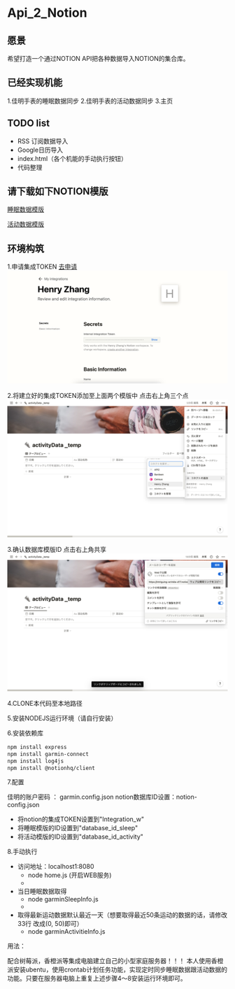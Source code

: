 # Api_2_Notion

## 愿景
希望打造一个通过NOTION API把各种数据导入NOTION的集合库。

## 已经实现机能
1.佳明手表的睡眠数据同步
2.佳明手表的活动数据同步
3.主页

## TODO list
- RSS 订阅数据导入
- Google日历导入
- index.html（各个机能的手动执行按钮）
- 代码整理

## 请下载如下NOTION模版
[睡眠数据模版](https://intriguing-wrinkle-d17.notion.site/814baac3140b48368ba162d25f401a3b?v=3bc4fca2bca24524a8eca1b91f14bb16)

[活动数据模版](https://intriguing-wrinkle-d17.notion.site/7a1032ab6abe4a6e86cc9ea8dc6749c9?v=0f742529531241439f71423490e1cd05)


## 环境构筑

1.申请集成TOKEN [去申请](https://www.notion.so/my-integrations)
![avatar](/help/img/申请集成TOKEN.png)

2.将建立好的集成TOKEN添加至上面两个模版中 点击右上角三个点
![avatar](/help/img/集成TOKEN关联.png)

3.确认数据库模版ID 点击右上角共享
![avatar](/help/img/数据模版ID确认.png)

4.CLONE本代码至本地路径

5.安装NODEJS运行环境（请自行安装）

6.安装依赖库

```shell
npm install express
npm install garmin-connect
npm install log4js
npm install @notionhq/client
```

7.配置

佳明的账户密码 ： garmin.config.json 
notion数据库ID设置：notion-config.json 
- 将notion的集成TOKEN设置到"Integration_w"
- 将睡眠模版的ID设置到"database_id_sleep"
- 将活动模版的ID设置到"database_id_activity"

8.手动执行

- 访问地址：localhost1:8080
  - node home.js (开启WEB服务) 
  - 
- 当日睡眠数据取得
  - node garminSleepInfo.js 
  - 
- 取得最新运动数据默认最近一天（想要取得最近50条运动的数据的话，请修改33行 改成(0, 50)即可）
  - node garminActivitieInfo.js 

用法：

配合树莓派，香橙派等集成电脑建立自己的小型家庭服务器！！！
本人使用香橙派安装ubentu，使用crontab计划任务功能，实现定时同步睡眠数据跟活动数据的功能。只要在服务器电脑上重复上述步骤4～8安装运行环境即可。